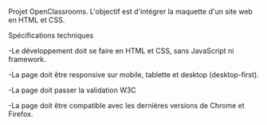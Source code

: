 Projet OpenClassrooms. L'objectif est d'intégrer la maquette d'un site web en HTML et CSS.

Spécifications techniques

-Le développement doit se faire en HTML et CSS, sans JavaScript ni framework.

-La page doit être responsive sur mobile, tablette et desktop (desktop-first).

-La page doit passer la validation W3C

-La page doit être compatible avec les dernières versions de Chrome et Firefox.
